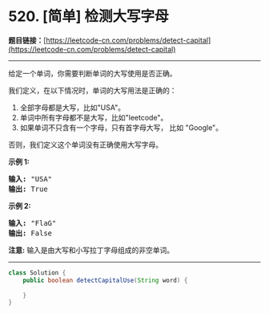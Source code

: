 # 520. [简单] 检测大写字母

**题目链接：**[https://leetcode-cn.com/problems/detect-capital](https://leetcode-cn.com/problems/detect-capital)

---

<div class="content__1Y2H">
 <div class="notranslate">
  <p>给定一个单词，你需要判断单词的大写使用是否正确。</p> 
  <p>我们定义，在以下情况时，单词的大写用法是正确的：</p> 
  <ol> 
   <li>全部字母都是大写，比如"USA"。</li> 
   <li>单词中所有字母都不是大写，比如"leetcode"。</li> 
   <li>如果单词不只含有一个字母，只有首字母大写，&nbsp;比如&nbsp;"Google"。</li> 
  </ol> 
  <p>否则，我们定义这个单词没有正确使用大写字母。</p> 
  <p><strong>示例 1:</strong></p> 
  <pre class="language-text"><strong>输入:</strong> "USA"
<strong>输出:</strong> True
</pre> 
  <p><strong>示例 2:</strong></p> 
  <pre class="language-text"><strong>输入:</strong> "FlaG"
<strong>输出:</strong> False
</pre> 
  <p><strong>注意:</strong> 输入是由大写和小写拉丁字母组成的非空单词。</p> 
 </div>
</div>

---

```java
class Solution {
    public boolean detectCapitalUse(String word) {
        
    }
}
```